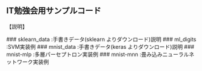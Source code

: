 ## IT勉強会用サンプルコード
<p> 【説明】</P>
### sklearn_data    :手書きデータ(sklearn よりダウンロード)説明
### ml_digits       :SVM実装例
### mnist_data      :手書きデータ(keras よりダウンロード)説明
### mnist-mlp       :多層パーセプトロン実装例
### mnist-mnn       :畳み込みニューラルネットワーク実装例

